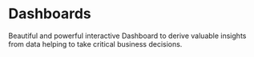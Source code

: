 # Dashboards
Beautiful and powerful interactive Dashboard to derive valuable insights from data helping to take critical business decisions.
